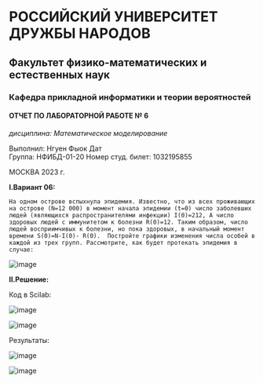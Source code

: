 # РОССИЙСКИЙ УНИВЕРСИТЕТ ДРУЖБЫ НАРОДОВ
## Факультет физико-математических и естественных наук
### Кафедра прикладной информатики и теории вероятностей


#### ОТЧЕТ ПО ЛАБОРАТОРНОЙ РАБОТЕ № 6
*дисциплина: Математическое моделирование*


Выполнил: Нгуен Фыок Дат  
Группа: НФИБД-01-20
Номер студ. билет: 1032195855
		

МОСКВА
2023 г.

**I.Вариант 06:**

    На одном острове вспыхнула эпидемия. Известно, что из всех проживающих на острове (N=12 000) в момент начала эпидемии (t=0) число заболевших людей (являющихся распространителями инфекции) I(0)=212, А число здоровых людей с иммунитетом к болезни R(0)=12. Таким образом, число людей восприимчивых к болезни, но пока здоровых, в начальный момент времени S(0)=N-I(0)- R(0).  Постройте графики изменения числа особей в каждой из трех групп. Рассмотрите, как будет протекать эпидемия в случае:
    
![image](https://user-images.githubusercontent.com/83130956/225463051-c713c554-562a-4d9a-8d6a-d057e80fc3cd.png)

**II.Решение:**

Код в Scilab:

![image](https://user-images.githubusercontent.com/83130956/225463184-b6e39bf0-7774-45b6-89b0-f46ec84ade53.png)

![image](https://user-images.githubusercontent.com/83130956/225463229-8225170a-ac16-4d3f-ba1a-a23f8089555c.png)

Результаты:

![image](https://user-images.githubusercontent.com/83130956/225463480-c2d770b6-1802-474b-a68d-c98577230a97.png)

![image](https://user-images.githubusercontent.com/83130956/225463561-ab0f1f02-5d13-49c6-9bdf-5492d5e94814.png)

